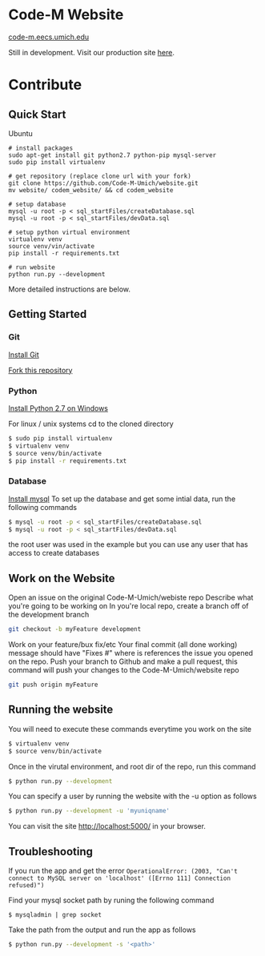 # Code-M Website
[code-m.eecs.umich.edu](https://code-m.eecs.umich.edu)

Still in development. Visit our production site [here](https://web.eecs.umich.edu/~cseschol).

# Contribute

## Quick Start

Ubuntu
```
# install packages
sudo apt-get install git python2.7 python-pip mysql-server
sudo pip install virtualenv

# get repository (replace clone url with your fork)
git clone https://github.com/Code-M-Umich/website.git 
mv website/ codem_website/ && cd codem_website

# setup database
mysql -u root -p < sql_startFiles/createDatabase.sql
mysql -u root -p < sql_startFiles/devData.sql

# setup python virtual environment
virtualenv venv
source venv/vin/activate
pip install -r requirements.txt

# run website
python run.py --development
```

More detailed instructions are below.

## Getting Started

### Git
[Install Git](https://git-scm.com/book/en/v2/Getting-Started-Installing-Git)

[Fork this repository](https://help.github.com/articles/fork-a-repo/)

### Python
[Install Python 2.7 on Windows](https://www.python.org/downloads/windows/)

For linux / unix systems
cd to the cloned directory
```bash
$ sudo pip install virtualenv
$ virtualenv venv
$ source venv/bin/activate
$ pip install -r requirements.txt 
```
### Database
[Install mysql]()
To set up the database and get some intial data, run the following commands
```bash
$ mysql -u root -p < sql_startFiles/createDatabase.sql
$ mysql -u root -p < sql_startFiles/devData.sql
```
the root user was used in the example but you can use any user that has access to create databases

## Work on the Website
Open an issue on the original Code-M-Umich/webiste repo
Describe what you're going to be working on
In you're local repo, create a branch off of the development branch
```bash
git checkout -b myFeature development
```
Work on your feature/bux fix/etc
Your final commit (all done working) message should have "Fixes #<issue-number>" where <issue-number> is references the issue you opened on the repo.
Push your branch to Github and make a pull request, this command will push your changes to the Code-M-Umich/website repo
```bash
git push origin myFeature
```


## Running the website
You will need to execute these commands everytime you work on the site
```bash
$ virtualenv venv
$ source venv/bin/activate
```
Once in the virutal environment, and root dir of the repo, run this command
```bash
$ python run.py --development
```
You can specify a user by running the website with the -u option as follows
```bash
$ python run.py --development -u 'myuniqname'
```
You can visit the site [http://localhost:5000/](http://localhost:5000/) in your browser.


## Troubleshooting
If you run the app and get the error
`OperationalError: (2003, "Can't connect to MySQL server on 'localhost' ([Errno 111] Connection refused)")`

Find your mysql socket path by runing the following command

`$ mysqladmin | grep socket`

Take the path from the output and run the app as follows
```bash
$ python run.py --development -s '<path>'
```
